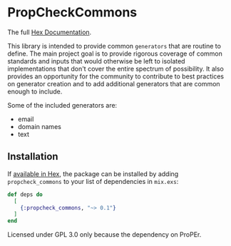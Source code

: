 # PropCheckCommons

The full [Hex Documentation](https://hexdocs.pm/propcheck_commons).

This library is intended to provide common `generators` that are routine to define.
The main project goal is to provide rigorous coverage of common standards and inputs that would otherwise be left to isolated implementations that don't cover the entire spectrum of possibility.
It also provides an opportunity for the community to contribute to best practices on generator creation and to add additional generators that are common enough to include.

Some of the included generators are:

* email
* domain names
* text

## Installation

If [available in Hex](https://hex.pm/docs/publish), the package can be installed
by adding `propcheck_commons` to your list of dependencies in `mix.exs`:

```elixir
def deps do
  [
    {:propcheck_commons, "~> 0.1"}
  ]
end
```

Licensed under GPL 3.0 only because the dependency on ProPEr.
